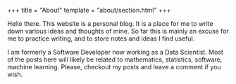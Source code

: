 +++
title = "About"
template = "about/section.html"
+++

Hello there. This website is a personal blog. It is a place for me to write down various ideas and thoughts of mine.
So far this is mainly an excuse for me to practice writing, and to store notes and ideas I find useful.

I am formerly a Software Developer now working as a Data Scientist. Most of the posts here will likely be related to
mathematics, statistics, software, machine learning. Please, checkout my posts and leave a comment if
you wish.

